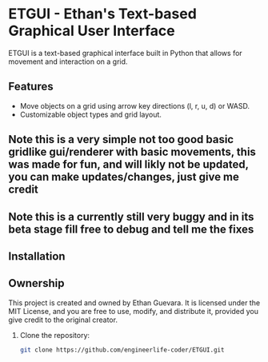 # ETGUI - Ethan's Text-based Graphical User Interface

ETGUI is a text-based graphical interface built in Python that allows for movement and interaction on a grid.

## Features
- Move objects on a grid using arrow key directions (l, r, u, d) or WASD.
- Customizable object types and grid layout.

## Note this is a very simple not too good basic gridlike gui/renderer with basic movements, this was made for fun, and will likly not be updated, you can make updates/changes, just give me credit

## Note this is a currently still very buggy and in its beta stage fill free to debug and tell me the fixes

## Installation

## Ownership
This project is created and owned by Ethan Guevara. It is licensed under the MIT License, and you are free to use, modify, and distribute it, provided you give credit to the original creator.


1. Clone the repository:

   ```bash
   git clone https://github.com/engineerlife-coder/ETGUI.git
